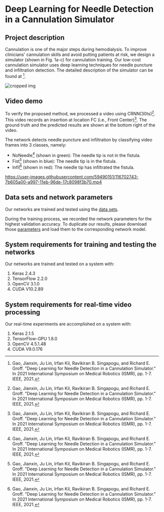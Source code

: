 # Deep Learning for Needle Detection in a Cannulation Simulator
<!--
This is the Keras implementation of the paper *Deep Learning for Needle Detection in a Cannulation Simulator*. If you build projects based on the code, please cite the paper. The BibTeX is:

```
@article{gao2021deep,
  title={Deep Learning for Needle Detection in a Cannulation Simulator},
  author={Gao, Jianxin and Lin, Ju and Kil, Irfan and Singapogu, Ravikiran B and Groff, Richard E},
  journal={arXiv e-prints},
  pages={arXiv--2105},
  year={2021}
}

```
-->

## Project description
Cannulation is one of the major steps during hemodialysis. To improve clinicians' cannulation skills and avoid putting patients at risk, we design a simulator (shown in Fig. 1a-c) for cannulation training. Our low-cost cannulation simulator uses deep learning techniques for needle puncture and infiltration detection. The detailed description of the simulator can be found at [^2021paper].

![cropped img](https://user-images.githubusercontent.com/59490151/189487389-c5d335cf-efd9-44f3-88aa-ee11499a84dc.PNG)

[^2021paper]: Gao, Jianxin, Ju Lin, Irfan Kil, Ravikiran B. Singapogu, and Richard E. Groff. "Deep Learning for Needle Detection in a Cannulation Simulator." In 2021 International Symposium on Medical Robotics (ISMR), pp. 1-7. IEEE, 2021.

## Video demo
To verify the proposed method, we processed a video using CRNN(30ts)[^2021paper]. This video records an insertion at location FC (i.e., Front Center)[^2021paper]. The ground truth and the predicted results are shown at the bottom right of the video. 

The network detects needle puncture and infiltration by classifying video frames into 3 classes, namely:
- NoNeedle[^2021paper] (shown in green): The needle tip is not in the fistula.
- Fist[^2021paper] (shown in blue): The needle tip is in the fistula.
- Infil[^2021paper] (shown in red): The needle tip has infiltrated the fistula.

https://user-images.githubusercontent.com/59490151/116702743-7b605a00-a997-11eb-96de-17c8098f3b70.mp4

## Data sets and network parameters 
Our networks are trained and tested using the [data sets](https://drive.google.com/drive/folders/1m18R03A3EDoURAUM184zxrcUN4C1Eieb?usp=sharing).

During the training process, we recorded the network parameters for the highest validation accuracy. To duplicate our results, please download those [parameters](https://drive.google.com/drive/folders/1D0HNDkNfcTo97wkUPlXHdxkag2i4PnqO?usp=sharing) and load them to the corresponding network model.

## System requirements for training and testing the networks
Our networks are trained and tested on a system with:
1. Keras 2.4.3  
2. TensorFlow 2.2.0
3. OpenCV 3.1.0
4. CUDA V10.2.89

## System requirements for real-time video processing
Our real-time experiments are accomplished on a system with:
1. Keras 2.1.5 
2. TensorFlow-GPU 1.8.0 
3. OpenCV 4.5.1.48
4. CUDA V9.0.176
